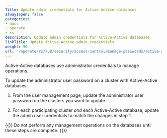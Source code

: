 ```yaml
---
Title: Update admin credentials for Active-Active databases
alwaysopen: false
categories:
- docs
- operate
- rs
description: Update admin credentials for Active-Active databases.
linkTitle: Update Active-Active admin credentials
weight: 90
url: '/operate/rs/7.8/security/access-control/manage-passwords/active-active-admin-credentials/'
---
```


Active-Active databases use administrator credentials to manage operations.

To update the administrator user password on a cluster with Active-Active databases:

1. From the user management page, update the administrator user password on the clusters you want to update.

1. For each participating cluster _and_ each Active-Active database, update the admin user credentials to match the changes in step 1. 

{{<warning>}}
Do not perform any management operations on the databases until these steps are complete.
{{</warning>}}
